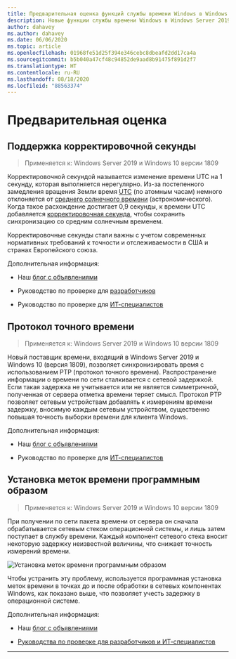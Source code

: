 ```yaml
---
title: Предварительная оценка функций службы времени Windows в Windows Server 2019
description: Новые функции службы времени Windows в Windows Server 2019
author: dahavey
ms.author: dahavey
ms.date: 06/06/2020
ms.topic: article
ms.openlocfilehash: 01968fe51d25f394e346cebc8dbeafd2dd17ca4a
ms.sourcegitcommit: b5b040a47cf48c94852de9aad8b91475f891d2f7
ms.translationtype: HT
ms.contentlocale: ru-RU
ms.lasthandoff: 08/18/2020
ms.locfileid: "88563374"
---
```

# <a name="insider-preview"></a>Предварительная оценка


## <a name="leap-second-support"></a>Поддержка корректировочной секунды

> Применяется к: Windows Server 2019 и Windows 10 версии 1809

Корректировочной секундой называется изменение времени UTC на 1 секунду, которая выполняется нерегулярно. Из-за постепенного замедления вращения Земли время [UTC](https://en.wikipedia.org/wiki/Coordinated_Universal_Time) (по атомным часам) немного отклоняется от [среднего солнечного времени](https://en.wikipedia.org/wiki/Solar_time#Mean_solar_time) (астрономического). Когда такое расхождение достигает 0,9 секунды, к времени UTC добавляется [корректировочная секунда](https://en.wikipedia.org/wiki/Leap_second), чтобы сохранить синхронизацию со средним солнечным временем.

Корректировочные секунды стали важны с учетом современных нормативных требований к точности и отслеживаемости в США и странах Европейского союза.

Дополнительная информация:

- Наш [блог с объявлениями](https://techcommunity.microsoft.com/t5/networking-blog/top-10-networking-features-in-windows-server-2019-10-accurate/ba-p/339739/)

- Руководство по проверке для [разработчиков](https://aka.ms/Dev-LeapSecond)

- Руководство по проверке для [ИТ-специалистов](https://aka.ms/ITPro-LeapSecond)


## <a name="precision-time-protocol"></a>Протокол точного времени

> Применяется к: Windows Server 2019 и Windows 10 версии 1809

Новый поставщик времени, входящий в Windows Server 2019 и Windows 10 (версия 1809), позволяет синхронизировать время с использованием PTP (протокол точного времени). Распространение информации о времени по сети сталкивается с сетевой задержкой. Если такая задержка не учитывается или не является симметричной, полученная от сервера отметка времени теряет смысл. Протокол PTP позволяет сетевым устройствам добавлять к измерениям времени задержку, вносимую каждым сетевым устройством, существенно повышая точность выборки времени для клиента Windows.

Дополнительная информация:

- Наш [блог с объявлениями](https://techcommunity.microsoft.com/t5/networking-blog/top-10-networking-features-in-windows-server-2019-10-accurate/ba-p/339739/)

- Руководство по проверке для [ИТ-специалистов](https://aka.ms/PTPValidation)


## <a name="software-timestamping"></a>Установка меток времени программным образом

> Применяется к: Windows Server 2019 и Windows 10 версии 1809

При получении по сети пакета времени от сервера он сначала обрабатывается сетевым стеком операционной системы, и лишь затем поступает в службу времени. Каждый компонент сетевого стека вносит некоторую задержку неизвестной величины, что снижает точность измерений времени.

![Установка меток времени программным образом](../media/Windows-Time-Service/software-timestamping.png)

Чтобы устранить эту проблему, используется программная установка меток времени в точках до и после обработки в сетевых компонентах Windows, как показано выше, что позволяет учесть задержку в операционной системе.

Дополнительная информация:

- Наш [блог с объявлениями](https://techcommunity.microsoft.com/t5/networking-blog/top-10-networking-features-in-windows-server-2019-10-accurate/ba-p/339739/)

- [Руководства по проверке для разработчиков и ИТ-специалистов](https://github.com/microsoft/W32Time/tree/master/Leap%20Seconds)


---

